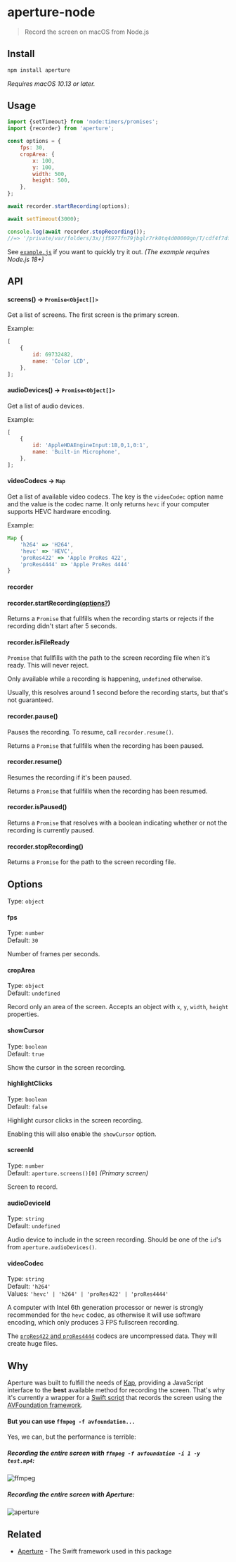 # aperture-node

> Record the screen on macOS from Node.js

## Install

```sh
npm install aperture
```

_Requires macOS 10.13 or later._

## Usage

```js
import {setTimeout} from 'node:timers/promises';
import {recorder} from 'aperture';

const options = {
	fps: 30,
	cropArea: {
		x: 100,
		y: 100,
		width: 500,
		height: 500,
	},
};

await recorder.startRecording(options);

await setTimeout(3000);

console.log(await recorder.stopRecording());
//=> '/private/var/folders/3x/jf5977fn79jbglr7rk0tq4d00000gn/T/cdf4f7df426c97880f8c10a1600879f7.mp4'
```

See [`example.js`](example.js) if you want to quickly try it out. _(The example requires Node.js 18+)_

## API

#### screens() -> `Promise<Object[]>`

Get a list of screens. The first screen is the primary screen.

Example:

```js
[
	{
		id: 69732482,
		name: 'Color LCD',
	},
];
```

#### audioDevices() -> `Promise<Object[]>`

Get a list of audio devices.

Example:

```js
[
	{
		id: 'AppleHDAEngineInput:1B,0,1,0:1',
		name: 'Built-in Microphone',
	},
];
```

#### videoCodecs -> `Map`

Get a list of available video codecs. The key is the `videoCodec` option name and the value is the codec name. It only returns `hevc` if your computer supports HEVC hardware encoding.

Example:

```js
Map {
	'h264' => 'H264',
	'hevc' => 'HEVC',
	'proRes422' => 'Apple ProRes 422',
	'proRes4444' => 'Apple ProRes 4444'
}
```

#### recorder

#### recorder.startRecording([options?](#options))

Returns a `Promise` that fullfills when the recording starts or rejects if the recording didn't start after 5 seconds.

#### recorder.isFileReady

`Promise` that fullfills with the path to the screen recording file when it's ready. This will never reject.

Only available while a recording is happening, `undefined` otherwise.

Usually, this resolves around 1 second before the recording starts, but that's not guaranteed.

#### recorder.pause()

Pauses the recording. To resume, call `recorder.resume()`.

Returns a `Promise` that fullfills when the recording has been paused.

#### recorder.resume()

Resumes the recording if it's been paused.

Returns a `Promise` that fullfills when the recording has been resumed.

#### recorder.isPaused()

Returns a `Promise` that resolves with a boolean indicating whether or not the recording is currently paused.

#### recorder.stopRecording()

Returns a `Promise` for the path to the screen recording file.

## Options

Type: `object`

#### fps

Type: `number`\
Default: `30`

Number of frames per seconds.

#### cropArea

Type: `object`\
Default: `undefined`

Record only an area of the screen. Accepts an object with `x`, `y`, `width`, `height` properties.

#### showCursor

Type: `boolean`\
Default: `true`

Show the cursor in the screen recording.

#### highlightClicks

Type: `boolean`\
Default: `false`

Highlight cursor clicks in the screen recording.

Enabling this will also enable the `showCursor` option.

#### screenId

Type: `number`\
Default: `aperture.screens()[0]` _(Primary screen)_

Screen to record.

#### audioDeviceId

Type: `string`\
Default: `undefined`

Audio device to include in the screen recording. Should be one of the `id`'s from `aperture.audioDevices()`.

#### videoCodec

Type: `string`\
Default: `'h264'`\
Values: `'hevc' | 'h264' | 'proRes422' | 'proRes4444'`

A computer with Intel 6th generation processor or newer is strongly recommended for the `hevc` codec, as otherwise it will use software encoding, which only produces 3 FPS fullscreen recording.

The [`proRes422` and `proRes4444`](https://documentation.apple.com/en/finalcutpro/professionalformatsandworkflows/index.html#chapter=10%26section=2%26tasks=true) codecs are uncompressed data. They will create huge files.

## Why

Aperture was built to fulfill the needs of [Kap](https://github.com/wulkano/kap), providing a JavaScript interface to the **best** available method for recording the screen. That's why it's currently a wrapper for a [Swift script](Sources/ApertureCLI/main.swift) that records the screen using the [AVFoundation framework](https://developer.apple.com/av-foundation/).

#### But you can use `ffmpeg -f avfoundation...`

Yes, we can, but the performance is terrible:

##### Recording the entire screen with `ffmpeg -f avfoundation -i 1 -y test.mp4`:

![ffmpeg](https://cloud.githubusercontent.com/assets/4721750/19214740/f823d4b6-8d60-11e6-8af3-4726146ef29a.jpg)

##### Recording the entire screen with Aperture:

![aperture](https://cloud.githubusercontent.com/assets/4721750/19214743/11f4aaaa-8d61-11e6-9822-4e83bcdfab24.jpg)

## Related

- [Aperture](https://github.com/wulkano/Aperture) - The Swift framework used in this package
